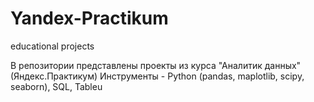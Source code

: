 # Yandex-Practikum
educational projects


В репозитории представлены проекты из курса "Аналитик данных" (Яндекс.Практикум)
Инструменты - Python (pandas, maplotlib, scipy, seaborn), SQL, Tableu
